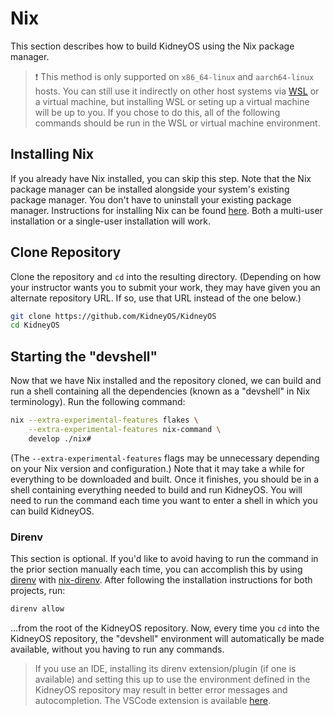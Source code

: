 # Nix

This section describes how to build KidneyOS using the Nix package manager.

> ❗ This method is only supported on `x86_64-linux` and `aarch64-linux` hosts. You can still use it indirectly on other host systems via [WSL](https://learn.microsoft.com/en-us/windows/wsl) or a virtual machine, but installing WSL or seting up a virtual machine will be up to you. If you chose to do this, all of the following commands should be run in the WSL or virtual machine environment.

## Installing Nix

If you already have Nix installed, you can skip this step. Note that the Nix package manager can be installed alongside your system's existing package manager. You don't have to uninstall your existing package manager. Instructions for installing Nix can be found [here](https://nixos.org/download). Both a multi-user installation or a single-user installation will work.

<!-- [> clone](clone.md) -->
<!-- BEGIN mdsh -->
## Clone Repository

Clone the repository and `cd` into the resulting directory. (Depending on how your instructor wants you to submit your work, they may have given you an alternate repository URL. If so, use that URL instead of the one below.)

```sh
git clone https://github.com/KidneyOS/KidneyOS
cd KidneyOS
```

<!-- TODO: Provide instructions for checking out the appropriate branch for once we have stable, tagged versions. -->
<!-- END mdsh -->

## Starting the "devshell"

Now that we have Nix installed and the repository cloned, we can build and run a shell containing all the dependencies (known as a "devshell" in Nix terminology). Run the following command:

```sh
nix --extra-experimental-features flakes \
    --extra-experimental-features nix-command \
    develop ./nix#
```

(The `--extra-experimental-features` flags may be unnecessary depending on your Nix version and configuration.) Note that it may take a while for everything to be downloaded and built. Once it finishes, you should be in a shell containing everything needed to build and run KidneyOS. You will need to run the command each time you want to enter a shell in which you can build KidneyOS.

### Direnv

This section is optional. If you'd like to avoid having to run the command in the prior section manually each time, you can accomplish this by using [direnv](https://github.com/direnv/direnv) with [nix-direnv](https://github.com/nix-community/nix-direnv). After following the installation instructions for both projects, run:

```sh
direnv allow
```

...from the root of the KidneyOS repository. Now, every time you `cd` into the KidneyOS repository, the "devshell" environment will automatically be made available, without you having to run any commands.

> If you use an IDE, installing its direnv extension/plugin (if one is available) and setting this up to use the environment defined in the KidneyOS repository may result in better error messages and autocompletion. The VSCode extension is available [here](https://marketplace.visualstudio.com/items?itemName=mkhl.direnv).
